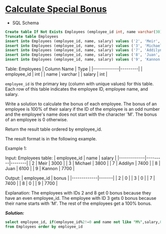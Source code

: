 # [Calculate Special Bonus](https://leetcode.com/problems/calculate-special-bonus/)

* SQL Schema

```sql
Create table If Not Exists Employees (employee_id int, name varchar(30), salary int)
Truncate table Employees
insert into Employees (employee_id, name, salary) values ('2', 'Meir', '3000')
insert into Employees (employee_id, name, salary) values ('3', 'Michael', '3800')
insert into Employees (employee_id, name, salary) values ('7', 'Addilyn', '7400')
insert into Employees (employee_id, name, salary) values ('8', 'Juan', '6100')
insert into Employees (employee_id, name, salary) values ('9', 'Kannon', '7700')
```

Table: Employees
| Column Name | Type    |
|-------------|---------|
| employee_id | int     |
| name        | varchar |
| salary      | int     |

`employee_id` is the primary key (column with unique values) for this table.
Each row of this table indicates the employee ID, employee name, and salary.

Write a solution to calculate the bonus of each employee. The bonus of an employee is 100% of their salary if the ID of the employee is an odd number and the employee's name does not start with the character 'M'. The bonus of an employee is 0 otherwise.

Return the result table ordered by employee_id.

The result format is in the following example.

Example 1:

Input:
Employees table:
| employee_id | name    | salary |
|-------------|---------|--------|
| 2           | Meir    | 3000   |
| 3           | Michael | 3800   |
| 7           | Addilyn | 7400   |
| 8           | Juan    | 6100   |
| 9           | Kannon  | 7700   |

Output:
| employee_id | bonus |
|-------------|-------|
| 2           | 0     |
| 3           | 0     |
| 7           | 7400  |
| 8           | 0     |
| 9           | 7700  |

Explanation:
The employees with IDs 2 and 8 get 0 bonus because they have an even employee_id.
The employee with ID 3 gets 0 bonus because their name starts with 'M'.
The rest of the employees get a 100% bonus.

_**Solution:**_

```sql
select employee_id, if(employee_id%2!=0 and name not like "M%",salary,0) as bonus
from Employees order by employee_id
```
